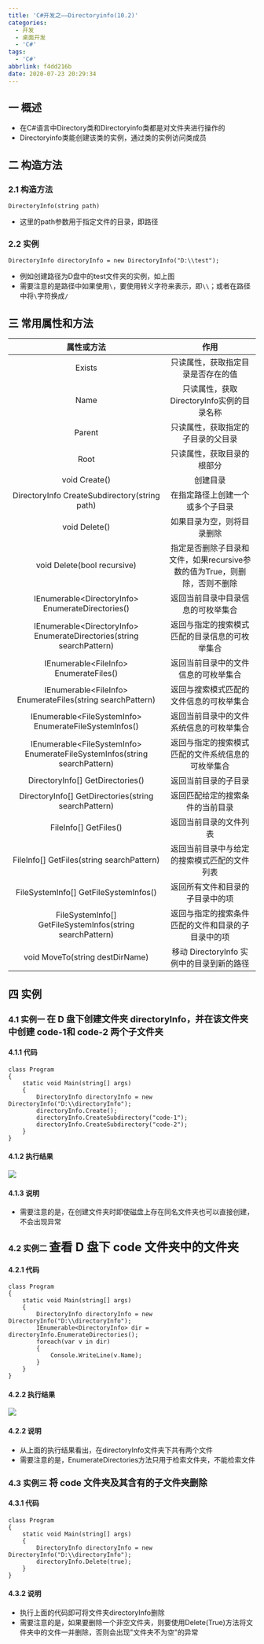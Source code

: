 ```yaml
---
title: 'C#开发之——Directoryinfo(10.2)'
categories:
  - 开发
  - 桌面开发
  - 'C#'
tags:
  - 'C#'
abbrlink: f4dd216b
date: 2020-07-23 20:29:34
---
```

## 一 概述

* 在C#语言中Directory类和Directoryinfo类都是对文件夹进行操作的
* Directoryinfo类能创建该类的实例，通过类的实例访问类成员

<!--more-->

## 二 构造方法

### 2.1 构造方法

```
DirectoryInfo(string path)
```

* 这里的path参数用于指定文件的目录，即路径

### 2.2 实例

```
DirectoryInfo directoryInfo = new DirectoryInfo("D:\\test");
```

* 例如创建路径为D盘中的test文件夹的实例，如上图
* 需要注意的是路径中如果使用`\`，要使用转义字符来表示，即`\\`；或者在路径中将`\`字符换成`/`

## 三 常用属性和方法

|                        **属性或方法**                        |                           **作用**                           |
| :----------------------------------------------------------: | :----------------------------------------------------------: |
|                            Exists                            |              只读属性，获取指定目录是否存在的值              |
|                             Name                             |          只读属性，获取DirectoryInfo实例的目录名称           |
|                            Parent                            |              只读属性，获取指定的子目录的父目录              |
|                             Root                             |                  只读属性，获取目录的根部分                  |
|                        void Create()                         |                           创建目录                           |
|        DirectoryInfo CreateSubdirectory(string path)         |               在指定路径上创建一个或多个子目录               |
|                        void Delete()                         |                  如果目录为空，则将目录删除                  |
|                 void Delete(bool recursive)                  | 指定是否删除子目录和文件，如果recursive参数的值为True，则删除，否则不删除 |
|      IEnumerable\<DirectoryInfo> EnumerateDirectories()      |              返回当前目录中目录信息的可枚举集合              |
| IEnumerable\<DirectoryInfo> EnumerateDirectories(string searchPattern) |        返回与指定的搜索模式匹配的目录信息的可枚举集合        |
|           IEnumerable\<FileInfo> EnumerateFiles()            |             返回当前目录中的文件信息的可枚举集合             |
| IEnumerable\<FileInfo> EnumerateFiles(string searchPattern)  |           返回与搜索模式匹配的文件信息的可枚举集合           |
|   IEnumerable\<FileSystemInfo> EnumerateFileSystemInfos()    |           返回当前目录中的文件系统信息的可枚举集合           |
| IEnumerable\<FileSystemInfo> EnumerateFileSystemInfos(string searchPattern) |      返回与指定的搜索模式匹配的文件系统信息的可枚举集合      |
|               DirectoryInfo[] GetDirectories()               |                     返回当前目录的子目录                     |
|     DirectoryInfo[] GetDirectories(string searchPattern)     |               返回匹配给定的搜索条件的当前目录               |
|                    FileInfo[] GetFiles()                     |                    返回当前目录的文件列表                    |
|          FileInfo[] GetFiles(string searchPattern)           |         返回当前目录中与给定的搜索模式匹配的文件列表         |
|            FileSystemInfo[] GetFileSystemInfos()             |               返回所有文件和目录的子目录中的项               |
|  FileSystemInfo[] GetFileSystemInfos(string searchPattern)   |      返回与指定的搜索条件匹配的文件和目录的子目录中的项      |
|               void MoveTo(string destDirName)                |          移动 DirectoryInfo 实例中的目录到新的路径           |

## 四 实例

### 4.1 实例一 <font size=4> 在 D 盘下创建文件夹 directoryInfo，并在该文件夹中创建 code-1和 code-2 两个子文件夹 </font>

#### 4.1.1 代码

```
class Program
{
    static void Main(string[] args)
    {
        DirectoryInfo directoryInfo = new DirectoryInfo("D:\\directoryInfo");
        directoryInfo.Create();
        directoryInfo.CreateSubdirectory("code-1");
        directoryInfo.CreateSubdirectory("code-2");
    }
}
```

#### 4.1.2 执行结果
![][1]

#### 4.1.3 说明

* 需要注意的是，在创建文件夹时即使磁盘上存在同名文件夹也可以直接创建，不会出现异常

### 4.2 实例二 <font size=5> 查看 D 盘下 code 文件夹中的文件夹 </font>

#### 4.2.1 代码

```
class Program
{
    static void Main(string[] args)
    {
        DirectoryInfo directoryInfo = new DirectoryInfo("D:\\directoryInfo");
        IEnumerable<DirectoryInfo> dir = directoryInfo.EnumerateDirectories();
        foreach(var v in dir)
        {
            Console.WriteLine(v.Name);
        }
    }
}
```

#### 4.2.2 执行结果
![][2]

#### 4.2.2 说明

* 从上面的执行结果看出，在directoryInfo文件夹下共有两个文件
* 需要注意的是，EnumerateDirectories方法只用于检索文件夹，不能检索文件

### 4.3 实例三 <font size=4> 将 code 文件夹及其含有的子文件夹删除 </font>

#### 4.3.1 代码

```
class Program
{
    static void Main(string[] args)
    {
        DirectoryInfo directoryInfo = new DirectoryInfo("D:\\directoryInfo");
        directoryInfo.Delete(true);
    }
}
```

#### 4.3.2 说明

* 执行上面的代码即可将文件夹directoryInfo删除
* 需要注意的是，如果要删除一个非空文件夹，则要使用Delete(True)方法将文件夹中的文件一并删除，否则会出现"文件夹不为空"的异常



[1]:https://images.pgzxc.com/csharp-file-directoryinfo-create.png
[2]:https://images.pgzxc.com/csharp-file-directoryinfo-list.png